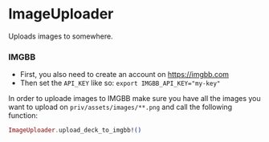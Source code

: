 # ImageUploader

Uploads images to somewhere.

### IMGBB

* First, you also need to create an account on https://imgbb.com
* Then set the `API_KEY` like so: `export IMGBB_API_KEY="my-key"`

In order to uploade images to IMGBB make sure you have all the images you want to upload on `priv/assets/images/**.png` 
and call the following function:

```Elixir
ImageUploader.upload_deck_to_imgbb!()
```
